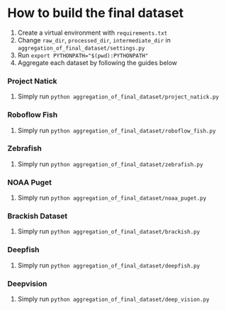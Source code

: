 # How to build the final dataset
1. Create a virtual environment with `requirements.txt`
2. Change `raw_dir`, `processed_dir`, `intermediate_dir` in `aggregation_of_final_dataset/settings.py`
3. Run `export PYTHONPATH="$(pwd):PYTHONPATH"`
4. Aggregate each dataset by following the guides below

### Project Natick
1. Simply run `python aggregation_of_final_dataset/project_natick.py`

### Roboflow Fish
1. Simply run `python aggregation_of_final_dataset/roboflow_fish.py`

### Zebrafish
1. Simply run `python aggregation_of_final_dataset/zebrafish.py`

### NOAA Puget
1. Simply run `python aggregation_of_final_dataset/noaa_puget.py`

### Brackish Dataset
1. Simply run `python aggregation_of_final_dataset/brackish.py`

### Deepfish
1. Simply run `python aggregation_of_final_dataset/deepfish.py`

### Deepvision
1. Simply run `python aggregation_of_final_dataset/deep_vision.py`
